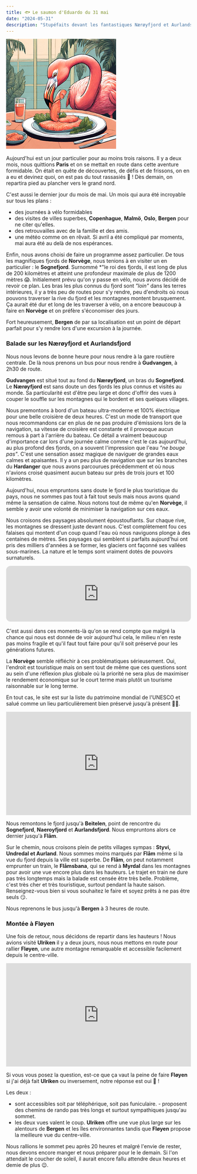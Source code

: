 ```yaml
---
title: 🐟 Le saumon d'Eduardo du 31 mai
date: "2024-05-31"
description: "Stupéfaits devant les fantastiques Nærøyfjord et Aurlandsfjord !"
---
```


![Saumon d'Eduardo](../saumon_eduardo.png)

Aujourd'hui est un jour particulier pour au moins trois raisons. Il y a deux mois, nous quittions **Paris** et on se mettait en route dans cette aventure formidable. On était en quête de découvertes, de défis et de frissons, on en a eu et devinez quoi, on est pas du tout rassasiés 🤩 ! Dès demain, on repartira pied au plancher vers le grand nord.

C'est aussi le dernier jour du mois de mai. Un mois qui aura été incroyable sur tous les plans :
- des journées à vélo formidables
- des visites de villes superbes, **Copenhague**, **Malmö**, **Oslo**, **Bergen** pour ne citer qu'elles.
- des retrouvailles avec de la famille et des amis.
- une météo comme on en rêvait. Si avril a été compliqué par moments, mai aura été au delà de nos espérances.

Enfin, nous avons choisi de faire un programme assez particulier. De tous les magnifiques fjords de **Norvège**, nous tenions à en visiter un en particulier : le **Sognefjord**. Surnommé *"le roi des fjords, il est long de plus de 200 kilomètres et atteint une profondeur maximale de plus de 1200 mètres 😱. Initialement prévu qu'on y passe en vélo, nous avons décidé de revoir ce plan. Les bras les plus connus du fjord sont *"loin"* dans les terres intérieures, il y a très peu de routes pour s'y rendre, peu d'endroits où nous pouvons traverser la rive du fjord et les montagnes montent brusquement. Ça aurait été dur et long de les traverser à vélo, on a encore beaucoup à faire en **Norvège** et on préfère s'économiser des jours.

Fort heureusement, **Bergen** de par sa localisation est un point de départ parfait pour s'y rendre lors d'une excursion à la journée.

### Balade sur les Nærøyfjord et Aurlandsfjord

Nous nous levons de bonne heure pour nous rendre à la gare routière centrale. De là nous prenons un bus pour nous rendre à **Gudvangen**, à 2h30 de route. 

**Gudvangen** est situé tout au fond du **Nærøyfjord**, un bras du **Sognefjord**. Le **Nærøyfjord** est sans doute un des fjords les plus connus et visités au monde. Sa particularité est d'être peu large et donc d'offrir des vues à couper le souffle sur les montagnes qui le bordent et ses quelques villages.

Nous premontons à bord d'un bateau ultra-moderne et 100% électrique pour une belle croisière de deux heures. C'est un mode de transport que nous recommandons car en plus de ne pas produire d'émissions lors de la navigation, sa vitesse de croisière est constante et il provoque aucun remous à part à l'arrière du bateau. Ce détail a vraiment beaucoup d'importance car lors d'une journée calme comme c'est le cas aujourd'hui, au plus profond des fjords, on a souvent l'impression que l'eau *"ne bouge pas"*. C'est une sensation assez magique de naviguer de grandes eaux calmes et apaisantes. Il y a un peu plus de navigation que sur les branches du **Hardanger** que nous avons parcourues précédemment et où nous n'avions croisé quasiment aucun bateau sur près de trois jours et 100 kilomètres.

Aujourd'hui, nous empruntons sans doute le fjord le plus touristique du pays, nous ne sommes pas tout à fait tout seuls mais nous avons quand même la sensation de calme. Nous notons tout de même qu'en **Norvège**, il semble y avoir une volonté de minimiser la navigation sur ces eaux.

Nous croisons des paysages absolument époustouflants. Sur chaque rive, les montagnes se dressent juste devant nous. C'est complètement fou ces falaises qui montent d'un coup quand l'eau où nous naviguons plonge à des centaines de mètres. Ses paysages qui semblent si parfaits aujourd'hui ont pris des milliers d'années à se former, les glaciers ont façonné ses vallées sous-marines. La nature et le temps sont vraiment dotés de pouvoirs surnaturels.

<iframe style="border-radius:12px" src="https://open.spotify.com/embed/track/65OR4ywy8Cgs3FDHK82Idl?utm_source=generator" width="100%" height="152" frameBorder="0" allow="autoplay; clipboard-write; encrypted-media; picture-in-picture" loading="lazy"></iframe>

C'est aussi dans ces moments-là qu'on se rend compte que malgré la chance qui nous est donnée de voir aujourd'hui cela, le milieu n'en reste pas moins fragile et qu'il faut tout faire pour qu'il soit préservé pour les générations futures. 

La **Norvège** semble réfléchir à ces problématiques sérieusement. Oui, l'endroit est touristique mais on sent tout de même que ces questions sont au sein d'une réflexion plus globale où la priorité ne sera plus de maximiser le rendement économique sur le court terme mais plutôt un tourisme raisonnable sur le long terme. 

En tout cas, le site est sur la liste du patrimoine mondial de l'UNESCO et salué comme un lieu particulièrement bien préservé jusqu'à présent 🤞🏼.

<div style="width: 100%; height: 0; position: relative; padding-bottom: 56%;"><iframe src="https://giphy.com/embed/3otPoFIPdGqzjUWpeE" style="top: 0; left: 0; width: 100%; height: 100%; position: absolute; border: 0;" allowfullscreen scrolling="no" allow="encrypted-media;" class="giphy-embed"></iframe></div>

Nous remontons le fjord jusqu'à **Beitelen**, point de rencontre du **Sognefjord**, **Naeroyfjord** et **Aurlandsfjord**. Nous empruntons alors ce dernier jusqu'à **Flåm**.

Sur le chemin, nous croisons plein de petits villages sympas : **Styvi, Undredal et Aurland**. Nous sommes moins marqués par **Flåm** même si la vue du fjord depuis la ville est superbe. De **Flåm**, on peut notamment emprunter un train, le **Flåmsbana**, qui se rend à **Myrdal** dans les montagnes pour avoir une vue encore plus dans les hauteurs. Le trajet en train ne dure pas très longtemps mais la balade est censée être très belle. Problème, c'est très cher et très touristique, surtout pendant la haute saison. Renseignez-vous bien si vous souhaitez le faire et soyez prêts à ne pas être seuls 😏.

Nous reprenons le bus jusqu'à **Bergen** à 3 heures de route.

### Montée à Fløyen 

Une fois de retour, nous décidons de repartir dans les hauteurs ! Nous avions visité **Ulriken** il y a deux jours, nous nous mettons en route pour rallier **Fløyen**, une autre montagne remarquable et accessible facilement depuis le centre-ville.

<div style="width: 100%; height: 0; position: relative; padding-bottom: 56%;"><iframe src="https://giphy.com/embed/3o6MbaNXf2VFMqAX7y" style="top: 0; left: 0; width: 100%; height: 100%; position: absolute; border: 0;" allowfullscreen scrolling="no" allow="encrypted-media;" class="giphy-embed"></iframe></div>

Si vous vous posez la question, est-ce que ça vaut la peine de faire **Fløyen** si j'ai déjà fait **Ulriken** ou inversement, notre réponse est oui 💯 !

Les deux :
- sont accessibles soit par téléphérique, soit pas funiculaire. - proposent des chemins de rando pas très longs et surtout sympathiques jusqu'au sommet.
- les deux vues valent le coup. **Ulriken** offre une vue plus large sur les alentours de **Bergen** et les îles environnantes tandis que **Fløyen** propose la meilleure vue du centre-ville.

Nous rallions le sommet peu après 20 heures et malgré l'envie de rester, nous devons encore manger et nous préparer pour le le demain. Si l'on attendait le coucher de soleil, il aurait encore fallu attendre deux heures et demie de plus 😉.